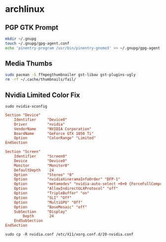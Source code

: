 # archlinux

## PGP GTK Prompt

```sh
mkdir ~/.gnupg
touch ~/.gnupg/gpg-agent.conf
echo 'pinentry-program /usr/bin/pinentry-gnome3' >> ~/.gnupg/gpg-agent.conf
```

## Media Thumbs

```sh
sudo pacman -S ffmpegthumbnailer gst-libav gst-plugins-ugly
rm -rf ~/.cache/thumbnails/fail/
```

## Nvidia Limited Color Fix

`sudo nvidia-xconfig`

```conf
Section "Device"
    Identifier     "Device0"
    Driver         "nvidia"
    VendorName     "NVIDIA Corporation"
    BoardName      "GeForce GTX 1050 Ti"
    Option         "ColorRange" "Limited"
EndSection

Section "Screen"
    Identifier     "Screen0"
    Device         "Device0"
    Monitor        "Monitor0"
    DefaultDepth    24
    Option         "Stereo" "0"
    Option         "nvidiaXineramaInfoOrder" "DFP-1"
    Option         "metamodes" "nvidia-auto-select +0+0 {ForceFullCompositionPipeline=On}"
    Option         "AllowIndirectGLXProtocol" "off"
    Option         "TripleBuffer" "on"
    Option         "SLI" "Off"
    Option         "MultiGPU" "Off"
    Option         "BaseMosaic" "off"
    SubSection     "Display"
        Depth       24
    EndSubSection
EndSection
```

`sudo cp -R nvidia.conf /etc/X11/xorg.conf.d/20-nvidia.conf`

